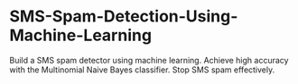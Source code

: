 # SMS-Spam-Detection-Using-Machine-Learning
Build a SMS spam detector using machine learning. Achieve high accuracy with the Multinomial Naive Bayes classifier. Stop SMS spam effectively.
